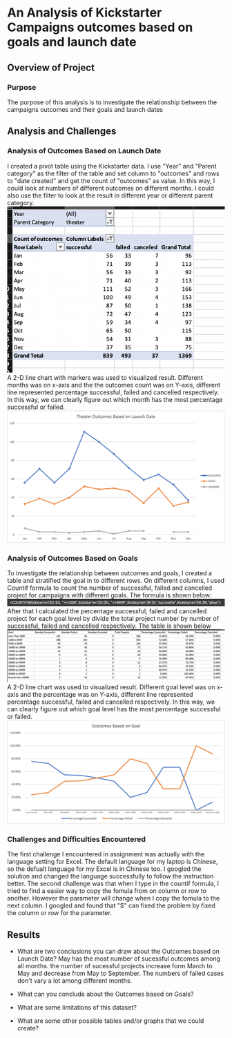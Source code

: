 # An Analysis of Kickstarter Campaigns outcomes based on goals and launch date

## Overview of Project

### Purpose
The purpose of this analysis is to investigate the relationship between the campaigns outcomes and their goals and launch dates

## Analysis and Challenges

### Analysis of Outcomes Based on Launch Date
I created a pivot table using the Kickstarter data. I use "Year" and "Parent category" as the filter of the table and set column to "outcomes" and rows to "date created" and get the count of "outcomes" as value. In this way, I could look at numbers of different outcomes on different months. I could also use the filter to look at the result in different year or different parent category. 
![Pivot_table_1](Pivot_table_1.png)
A 2-D line chart with markers was used to visualized result. Different months was on x-axis and the the outcomes count was on Y-axis, different line represented percentage successful, failed and cancelled respectively. In this way, we can clearly figure out which month has the most percentage successful or failed.
![Theater_Outcomes_vs_Launch](Theater_Outcomes_vs_Launch.png)
 
### Analysis of Outcomes Based on Goals
To investigate the relationship between outcomes and goals, I created a table and stratified the goal in to different rows. On different columns, I used Countif formula to count the number of successful, failed and cancelled project for campaigns with different goals. The formula is shown below:
![Countif_formula](Countif_formula.png)
After that I calculated the percentage successful, failed and cancelled project for each goal level by divide the total project number by number of successful, failed and cancelled respectively. The table is shown below
![outcome_goals_table](outcome_goals_table.png)
A 2-D line chart was used to visualized result. Different goal level was on x-axis and the percentage was on Y-axis, different line represented percentage successful, failed and cancelled respectively. In this way, we can clearly figure out which goal level has the most percentage successful or failed.
![Outcomes_vs_Goals](Outcomes_vs_Goals.png)

### Challenges and Difficulties Encountered
The first challenge I encountered in assignment was actually with the language setting for Excel. The default language for my laptop is Chinese, so the defualt language for my Excel is in Chinese too. I googled the solution and changed the language successfully to follow the instruction better. The second challenge was that when I type in the countif formula, I tried to find a easier way to copy the fomula from on column or row to another. However the parameter will change when I copy the fomula to the next column. I googled and found that "$" can fixed the problem by fixed the column or row for the parameter. 

## Results

- What are two conclusions you can draw about the Outcomes based on Launch Date?
May has the most number of sucessful outcomes among all months. the number of sucessful projects increase form March to May and decrease from May to September. The numbers of failed cases don't vary a lot among different months.

- What can you conclude about the Outcomes based on Goals?

- What are some limitations of this dataset?

- What are some other possible tables and/or graphs that we could create?
